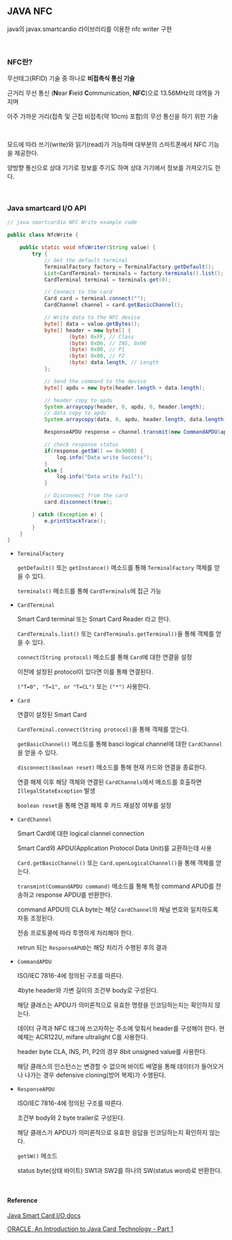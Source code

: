 ## JAVA NFC

java의 javax.smartcardio 라이브러리를 이용한 nfc writer 구현

<br>

### NFC란?

무선태그(RFID) 기술 중 하나로 **비접촉식 통신 기술**

근거리 무선 통신 (**N**ear **F**ield **C**ommunication, **NFC**)으로 13.56MHz의 대역을 가지며

아주 가까운 거리(접촉 및 근접 비접촉(약 10cm) 포함)의 무선 통신을 하기 위한 기술

<br>

모드에 따라 쓰기(write)와 읽기(read)가 가능하며 대부분의 스마트폰에서 NFC 기능을 제공한다.

양방향 통신으로 상대 기기로 정보를 주기도 하며 상대 기기에서 정보를 가져오기도 한다.

<br>

### Java smartcard I/O API



```java
// java smartcardio NFC Write example code

public class NfcWrite {

    public static void nfcWriter(String value) {
        try {
            // Get the default terminal
            TerminalFactory factory = TerminalFactory.getDefault();
            List<CardTerminal> terminals = factory.terminals().list();
            CardTerminal terminal = terminals.get(0);

            // Connect to the card
            Card card = terminal.connect("");
            CardChannel channel = card.getBasicChannel();

            // Write data to the NFC device
            byte[] data = value.getBytes();
            byte[] header = new byte[] {
                    (byte) 0xFF, // Class
                    (byte) 0xD6, // INS, 0x00
                    (byte) 0x00, // P1
                    (byte) 0x00, // P2
                    (byte) data.length, // Length
            };

            // Send the command to the device
            byte[] apdu = new byte[header.length + data.length];

            // header copy to apdu
            System.arraycopy(header, 0, apdu, 0, header.length);
            // data copy to apdu
            System.arraycopy(data, 0, apdu, header.length, data.length);

            ResponseAPDU response = channel.transmit(new CommandAPDU(apdu));

            // check response status
            if(response.getSW() == 0x9000) {
                log.info("Data write Success");
            }
            else {
                log.info("Data write Fail");
            }

            // Disconnect from the card
            card.disconnect(true);

        } catch (Exception e) {
            e.printStackTrace();
        }
    }
}
```

- `TerminalFactory`

    `getDefault()` 또는 `getInstance()` 메소드를 통해 `TerminalFactory` 객체를 얻을 수 있다.

    `terminals()` 메소드를 통해 `CardTerminals`에 접근 가능

- `CardTerminal`

    Smart Card terminal 또는 Smart Card Reader 라고 한다.

    `CardTerminals.list()` 또는 `CardTerminals.getTerminal()`을 통해 객체를 얻을 수 있다.

    `connect(String protocol)` 메소드를 통해 `Card`에 대한 연결을 설정

    이전에 설정된 protocol이 있다면 이를 통해 연결된다.

    `("T=0", "T=1", or "T=CL")` 또는 `("*")` 사용한다.

- `Card`

    연결이 설정된 Smart Card

    `CardTerminal.connect(String protocol)`을 통해 객체를 얻는다.

    `getBasicChannel()` 메소드를 통해 basci logical channel에 대한 `CardChannel`을 얻을 수 있다.

    `disconnect(boolean reset)` 메소드를 통해 현재 카드와 연결을 종료한다.

    연결 해제 이후 해당 객체와 연결된 `CardChannels`에서 메소드를 호출하면 `IllegalStateException` 발생

    `boolean reset`을 통해 연결 해제 후 카드 재설정 여부를 설정

- `CardChannel`
  
    Smart Card에 대한 logical clannel connection

    Smart Card와 APDU(Application Protocol Data Unit)를 교환하는데 사용

    `Card.getBasicChannel()` 또는 `Card.openLogicalChannel()`을 통해 객체를 얻는다.

    `transmint(CommandAPDU command)` 메소드를 통해 특정 command APUD를 전송하고 response APDU를 반환한다.

    command APDU의 CLA byte는 해당 `CardChannel`의 채널 번호와 일치하도록 자동 조정된다.

    전송 프로토콜에 따라 투명하게 처리해야 한다.

    retrun 되는 `ResponseAPUD`는 해당 처리가 수행된 후의 결과


- `CommandAPDU`

    ISO/IEC 7816-4에 정의된 구조를 따른다.

    4byte header와 가변 길이의 조건부 body로 구성된다.

    해당 클래스는 APDU가 의미론적으로 유효한 명령을 인코딩하는지는 확인하지 않는다.

    데이터 규격과 NFC 태그에 쓰고자하는 주소에 맞춰서 header를 구성해야 한다. 현 예제는 ACR122U, mifare ultralight C를 사용한다.

    header byte CLA, INS, P1, P2의 경우 8bit unsigned value를 사용한다.

    해당 클래스의 인스턴스는 변경할 수 없으며 바이트 배열을 통해 데이터가 들어오거나 나가는 경우 defensive cloning(방어 복제)가 수행된다.

- `ResponseAPDU`

    ISO/IEC 7816-4에 정의된 구조를 따른다.

    조건부 body와 2 byte trailer로 구성된다.

    해당 클래스가 APDU가 의미론적으로 유효한 응답을 인코딩하는지 확인하지 않는다.

    `getSW()` 메소드

    status byte(상태 바이트) SW1과 SW2를 하나의 SW(status word)로 반환한다.





<br>

#### Reference

[Java Smart Card I/O docs](https://docs.oracle.com/javase/8/docs/jre/api/security/smartcardio/spec/javax/smartcardio/package-summary.html)

[ORACLE, An Introduction to Java Card Technology - Part 1](https://www.oracle.com/java/technologies/java-card/javacard1.html)